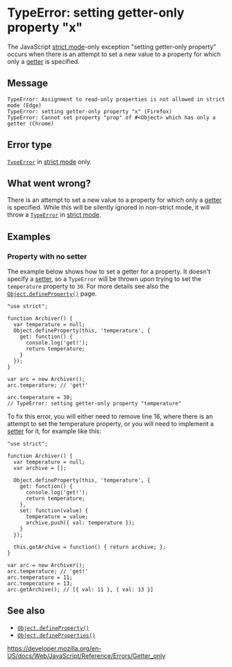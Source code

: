 TypeError: setting getter-only property "x"
===========================================

The JavaScript [strict mode](../strict_mode)-only exception "setting getter-only property" occurs when there is an attempt to set a new value to a property for which only a [getter](../functions/get) is specified.

Message
-------

    TypeError: Assignment to read-only properties is not allowed in strict mode (Edge)
    TypeError: setting getter-only property "x" (Firefox)
    TypeError: Cannot set property "prop" of #<Object> which has only a getter (Chrome)

Error type
----------

[`TypeError`](../global_objects/typeerror) in [strict mode](../strict_mode) only.

What went wrong?
----------------

There is an attempt to set a new value to a property for which only a [getter](../functions/get) is specified. While this will be silently ignored in non-strict mode, it will throw a [`TypeError`](../global_objects/typeerror) in [strict mode](../strict_mode).

Examples
--------

### Property with no setter

The example below shows how to set a getter for a property. It doesn't specify a [setter](../functions/set), so a `TypeError` will be thrown upon trying to set the `temperature` property to `30`. For more details see also the [`Object.defineProperty()`](../global_objects/object/defineproperty) page.

    "use strict";

    function Archiver() {
      var temperature = null;
      Object.defineProperty(this, 'temperature', {
        get: function() {
          console.log('get!');
          return temperature;
        }
      });
    }

    var arc = new Archiver();
    arc.temperature; // 'get!'

    arc.temperature = 30;
    // TypeError: setting getter-only property "temperature"

To fix this error, you will either need to remove line 16, where there is an attempt to set the temperature property, or you will need to implement a [setter](../functions/set) for it, for example like this:

    "use strict";

    function Archiver() {
      var temperature = null;
      var archive = [];

      Object.defineProperty(this, 'temperature', {
        get: function() {
          console.log('get!');
          return temperature;
        },
        set: function(value) {
          temperature = value;
          archive.push({ val: temperature });
        }
      });

      this.getArchive = function() { return archive; };
    }

    var arc = new Archiver();
    arc.temperature; // 'get!'
    arc.temperature = 11;
    arc.temperature = 13;
    arc.getArchive(); // [{ val: 11 }, { val: 13 }]

See also
--------

-   [`Object.defineProperty()`](../global_objects/object/defineproperty)
-   [`Object.defineProperties()`](../global_objects/object/defineproperties)

<a href="https://developer.mozilla.org/en-US/docs/Web/JavaScript/Reference/Errors/Getter_only" class="_attribution-link">https://developer.mozilla.org/en-US/docs/Web/JavaScript/Reference/Errors/Getter_only</a>

